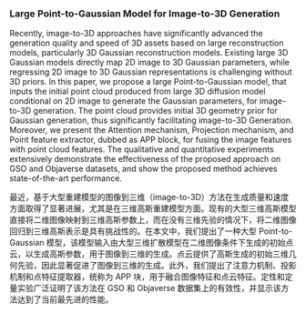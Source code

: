 ### Large Point-to-Gaussian Model for Image-to-3D Generation

Recently, image-to-3D approaches have significantly advanced the generation quality and speed of 3D assets based on large reconstruction models, particularly 3D Gaussian reconstruction models. Existing large 3D Gaussian models directly map 2D image to 3D Gaussian parameters, while regressing 2D image to 3D Gaussian representations is challenging without 3D priors. In this paper, we propose a large Point-to-Gaussian model, that inputs the initial point cloud produced from large 3D diffusion model conditional on 2D image to generate the Gaussian parameters, for image-to-3D generation. The point cloud provides initial 3D geometry prior for Gaussian generation, thus significantly facilitating image-to-3D Generation. Moreover, we present the Attention mechanism, Projection mechanism, and Point feature extractor, dubbed as APP block, for fusing the image features with point cloud features. The qualitative and quantitative experiments extensively demonstrate the effectiveness of the proposed approach on GSO and Objaverse datasets, and show the proposed method achieves state-of-the-art performance.

最近，基于大型重建模型的图像到三维（image-to-3D）方法在生成质量和速度方面取得了显著进展，尤其是在三维高斯重建模型方面。现有的大型三维高斯模型直接将二维图像映射到三维高斯参数上，而在没有三维先验的情况下，将二维图像回归到三维高斯表示是具有挑战性的。在本文中，我们提出了一种大型 Point-to-Gaussian 模型，该模型输入由大型三维扩散模型在二维图像条件下生成的初始点云，以生成高斯参数，用于图像到三维的生成。点云提供了高斯生成的初始三维几何先验，因此显著促进了图像到三维的生成。此外，我们提出了注意力机制、投影机制和点特征提取器，统称为 APP 块，用于融合图像特征和点云特征。定性和定量实验广泛证明了该方法在 GSO 和 Objaverse 数据集上的有效性，并显示该方法达到了当前最先进的性能。
